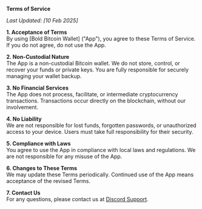 **Terms of Service**

_Last Updated: [10 Feb 2025]_

**1. Acceptance of Terms**  
By using [Bold Bitcoin Wallet] ("App"), you agree to these Terms of Service. If you do not agree, do not use the App.

**2. Non-Custodial Nature**  
The App is a non-custodial Bitcoin wallet. We do not store, control, or recover your funds or private keys. You are fully responsible for securely managing your wallet backup.

**3. No Financial Services**  
The App does not process, facilitate, or intermediate cryptocurrency transactions. Transactions occur directly on the blockchain, without our involvement.

**4. No Liability**  
We are not responsible for lost funds, forgotten passwords, or unauthorized access to your device. Users must take full responsibility for their security.

**5. Compliance with Laws**  
You agree to use the App in compliance with local laws and regulations. We are not responsible for any misuse of the App.

**6. Changes to These Terms**  
We may update these Terms periodically. Continued use of the App means acceptance of the revised Terms.

**7. Contact Us**  
For any questions, please contact us at [Discord Support](https://discord.gg/FmZnbbBt).

